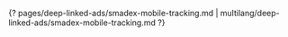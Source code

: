 {? pages/deep-linked-ads/smadex-mobile-tracking.md | multilang/deep-linked-ads/smadex-mobile-tracking.md ?}

